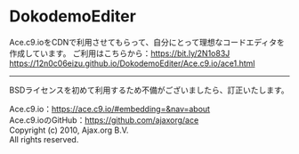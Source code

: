# DokodemoEditer
Ace.c9.ioをCDNで利用させてもらって、自分にとって理想なコードエディタを作成しています。
ご利用はこちらから：https://bit.ly/2N1o83J  
https://12n0c06eizu.github.io/DokodemoEditer/Ace.c9.io/ace1.html
  

___________________________________________________________________________  
BSDライセンスを初めて利用するため不備がございましたら、訂正いたします。

Ace.c9.io：https://ace.c9.io/#embedding=&nav=about  
Ace.c9.ioのGitHub：https://github.com/ajaxorg/ace  
Copyright (c) 2010, Ajax.org B.V.  
All rights reserved.
